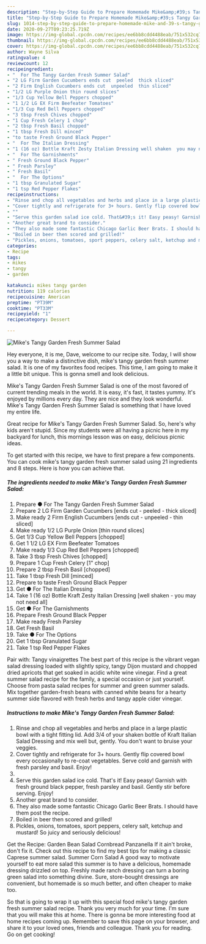 ```yaml
---
description: "Step-by-Step Guide to Prepare Homemade Mike&amp;#39;s Tangy Garden Fresh Summer Salad"
title: "Step-by-Step Guide to Prepare Homemade Mike&amp;#39;s Tangy Garden Fresh Summer Salad"
slug: 1014-step-by-step-guide-to-prepare-homemade-mike-and-39-s-tangy-garden-fresh-summer-salad
date: 2020-09-27T09:23:25.719Z
image: https://img-global.cpcdn.com/recipes/ee6bb8cdd4488eab/751x532cq70/mikes-tangy-garden-fresh-summer-salad-recipe-main-photo.jpg
thumbnail: https://img-global.cpcdn.com/recipes/ee6bb8cdd4488eab/751x532cq70/mikes-tangy-garden-fresh-summer-salad-recipe-main-photo.jpg
cover: https://img-global.cpcdn.com/recipes/ee6bb8cdd4488eab/751x532cq70/mikes-tangy-garden-fresh-summer-salad-recipe-main-photo.jpg
author: Wayne Silva
ratingvalue: 4
reviewcount: 12
recipeingredient:
- "  For The Tangy Garden Fresh Summer Salad"
- "2 LG Firm Garden Cucumbers ends cut  peeled  thick sliced"
- "2 Firm English Cucumbers ends cut  unpeeled  thin sliced"
- "1/2 LG Purple Onion thin round slices"
- "1/3 Cup Yellow Bell Peppers chopped"
- "1 1/2 LG EX Firm Beefeater Tomatoes"
- "1/3 Cup Red Bell Peppers chopped"
- "3 tbsp Fresh Chives chopped"
- "1 Cup Fresh Celery 1 chop"
- "2 tbsp Fresh Basil chopped"
- "1 tbsp Fresh Dill minced"
- "to taste Fresh Ground Black Pepper"
- "  For The Italian Dressing"
- "1 (16 oz) Bottle Kraft Zesty Italian Dressing well shaken  you may not need all"
- "  For The Garnishments"
- " Fresh Ground Black Pepper"
- " Fresh Parsley"
- " Fresh Basil"
- "  For The Options"
- "1 tbsp Granulated Sugar"
- "1 tsp Red Pepper Flakes"
recipeinstructions:
- "Rinse and chop all vegetables and herbs and place in a large plastic bowl with a tight fitting lid. Add 3/4 of your shaken bottle of Kraft Italian Salad Dressing and mix well but, gently. You don&#39;t want to bruise your veggies."
- "Cover tightly and refrigerate for 3+ hours. Gently flip covered bowl every occasionally to re-coat vegetables. Serve cold and garnish with fresh parsley and basil. Enjoy!"
- ""
- "Serve this garden salad ice cold. That&#39;s it! Easy peasy! Garnish with fresh ground black pepper, fresh parsley and basil. Gently stir before serving. Enjoy!"
- "Another great brand to consider."
- "They also made some fantastic Chicago Garlic Beer Brats. I should have them post the recipe."
- "Boiled in beer then scored and grilled!"
- "Pickles, onions, tomatoes, sport peppers, celery salt, ketchup and mustard! So juicy and seriously delicious!"
categories:
- Recipe
tags:
- mikes
- tangy
- garden

katakunci: mikes tangy garden 
nutrition: 119 calories
recipecuisine: American
preptime: "PT39M"
cooktime: "PT33M"
recipeyield: "1"
recipecategory: Dessert

---
```



![Mike&#39;s Tangy Garden Fresh Summer Salad](https://img-global.cpcdn.com/recipes/ee6bb8cdd4488eab/751x532cq70/mikes-tangy-garden-fresh-summer-salad-recipe-main-photo.jpg)

Hey everyone, it is me, Dave, welcome to our recipe site. Today, I will show you a way to make a distinctive dish, mike&#39;s tangy garden fresh summer salad. It is one of my favorites food recipes. This time, I am going to make it a little bit unique. This is gonna smell and look delicious.

Mike&#39;s Tangy Garden Fresh Summer Salad is one of the most favored of current trending meals in the world. It is easy, it's fast, it tastes yummy. It's enjoyed by millions every day. They are nice and they look wonderful. Mike&#39;s Tangy Garden Fresh Summer Salad is something that I have loved my entire life.

Great recipe for Mike&#39;s Tangy Garden Fresh Summer Salad. So, here&#39;s why kids aren&#39;t stupid. Since my students were all having a picnic here in my backyard for lunch, this mornings lesson was on easy, delicious picnic ideas.


To get started with this recipe, we have to first prepare a few components. You can cook mike&#39;s tangy garden fresh summer salad using 21 ingredients and 8 steps. Here is how you can achieve that.

<!--inarticleads1-->

##### The ingredients needed to make Mike&#39;s Tangy Garden Fresh Summer Salad:

1. Prepare  ● For The Tangy Garden Fresh Summer Salad
1. Prepare 2 LG Firm Garden Cucumbers [ends cut - peeled - thick sliced]
1. Make ready 2 Firm English Cucumbers [ends cut - unpeeled - thin sliced]
1. Make ready 1/2 LG Purple Onion [thin round slices]
1. Get 1/3 Cup Yellow Bell Peppers [chopped]
1. Get 1 1/2 LG EX Firm Beefeater Tomatoes
1. Make ready 1/3 Cup Red Bell Peppers [chopped]
1. Take 3 tbsp Fresh Chives [chopped]
1. Prepare 1 Cup Fresh Celery [1&#34; chop]
1. Prepare 2 tbsp Fresh Basil [chopped]
1. Take 1 tbsp Fresh Dill [minced]
1. Prepare to taste Fresh Ground Black Pepper
1. Get  ● For The Italian Dressing
1. Take 1 (16 oz) Bottle Kraft Zesty Italian Dressing [well shaken - you may not need all]
1. Get  ● For The Garnishments
1. Prepare  Fresh Ground Black Pepper
1. Make ready  Fresh Parsley
1. Get  Fresh Basil
1. Take  ● For The Options
1. Get 1 tbsp Granulated Sugar
1. Take 1 tsp Red Pepper Flakes


Pair with: Tangy vinaigrettes The best part of this recipe is the vibrant vegan salad dressing loaded with slightly spicy, tangy Dijon mustard and chopped dried apricots that get soaked in acidic white wine vinegar. Find a great summer salad recipe for the family, a special occasion or just yourself. Choose from pasta salad recipes for summer and green summer salads. Mix together garden-fresh beans with canned white beans for a hearty summer side flavored with fresh herbs and tangy apple cider vinegar. 

<!--inarticleads2-->

##### Instructions to make Mike&#39;s Tangy Garden Fresh Summer Salad:

1. Rinse and chop all vegetables and herbs and place in a large plastic bowl with a tight fitting lid. Add 3/4 of your shaken bottle of Kraft Italian Salad Dressing and mix well but, gently. You don&#39;t want to bruise your veggies.
1. Cover tightly and refrigerate for 3+ hours. Gently flip covered bowl every occasionally to re-coat vegetables. Serve cold and garnish with fresh parsley and basil. Enjoy!
1. 
1. Serve this garden salad ice cold. That&#39;s it! Easy peasy! Garnish with fresh ground black pepper, fresh parsley and basil. Gently stir before serving. Enjoy!
1. Another great brand to consider.
1. They also made some fantastic Chicago Garlic Beer Brats. I should have them post the recipe.
1. Boiled in beer then scored and grilled!
1. Pickles, onions, tomatoes, sport peppers, celery salt, ketchup and mustard! So juicy and seriously delicious!


Get the Recipe: Garden Bean Salad Cornbread Panzanella If it ain&#39;t broke, don&#39;t fix it. Check out this recipe to find my best tips for making a classic Caprese summer salad. Summer Corn Salad A good way to motivate yourself to eat more salad this summer is to have a delicious, homemade dressing drizzled on top. Freshly made ranch dressing can turn a boring green salad into something divine. Sure, store-bought dressings are convenient, but homemade is so much better, and often cheaper to make too. 

So that is going to wrap it up with this special food mike&#39;s tangy garden fresh summer salad recipe. Thank you very much for your time. I'm sure that you will make this at home. There is gonna be more interesting food at home recipes coming up. Remember to save this page on your browser, and share it to your loved ones, friends and colleague. Thank you for reading. Go on get cooking!
